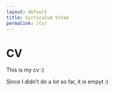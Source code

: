 ```yaml
---
layout: default
title: Curriculum Vitae
permalink: /cv/
---
```


# CV
This is my cv :)

Since I didn't do a lot so far, it is empyt :)